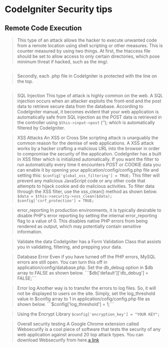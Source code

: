 # CodeIgniter Security tips

## Remote Code Execution
> This type of an attack allows the hacker to execute unwanted code from a remote location using shell scripting or other measures. This is counter measured by using two things. At first, the htaccess file should be set to allow access to only certain directories, which pose minimum threat if hacked, such as the img/.

```RewriteCond $1 !^(index\.php|img|robots\.txt)
```
> Secondly, each .php file in CodeIgniter is protected with the line on the top.
```<? php if ( ! defined('BASEPATH')) exit('No direct script access allowed');
```
>SQL Injection
This type of attack is highly common on the web. A SQL injection occurs when an attacker exploits the front-end and the post data to retrieve secure data from the database. According to CodeIgniter manual, it becomes evident that your web application is automatically safe from SQL injection as the POST data is retrieved in the controller using ```$this->input->post``` (‘’); which is automatically filtered by CodeIgniter.

>XSS Attacks
An XSS or Cross Site scripting attack is unarguably the common reason for the demise of web applications. A XSS attack works by a hacker crafting a malicious URL into the browser in order to compromise the security of the application. CodeIgniter has a built in XSS filter which is initialized automatically.
If you want the filter to run automatically every time it encounters POST or COOKIE data you can enable it by opening your application/config/config.php file and setting this:
```$config['global_xss_filtering'] = TRUE;```
This filter will prevent any malicious JavaScript code or any other code that attempts to hijack cookie and do malicious activities. To filter data through the XSS filter, use the xss_clean() method as shown below.
```$data = $this->security->xss_clean($data);```
```$config['csrf_protection'] = TRUE;```

>error_reporting
In production environments, it is typically desirable to disable PHP's error reporting by setting the internal error_reporting flag to a value of 0. This disables native PHP errors from being rendered as output, which may potentially contain sensitive information.

>Validate the data
CodeIgniter has a Form Validation Class that assists you in validating, filtering, and prepping your data.

>Database Error
Even if you have turned off the PHP errors, MySQL errors are still open. You can turn this off in application/config/database.php. Set the db_debug option in $db array to FALSE as shown below.
```$db['default']['db_debug'] = FALSE;```

>Error log
Another way is to transfer the errors to log files. So, it will not be displayed to users on the site. Simply, set the log_threshold value in $config array to 1 in application/cofig/config.php file as shown below.
```$config['log_threshold'] = 1;```

>Using the Encrypt Library
```$config['encryption_key'] = "YOUR KEY";```

>Overall security testing
A Google Chrome extension called Websecurify is a cool piece of software that tests the security of any web application against around 20 top attack types. You can download Websecurify from here.[a link](https://chrome.google.com/webstore/detail/websecurify/emclbdbpcnhmopfkidjhlinikkohlkpn)

